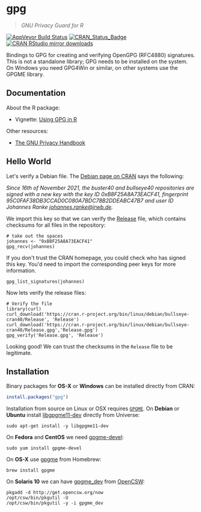# gpg

> *GNU Privacy Guard for R*

[![AppVeyor Build Status](https://ci.appveyor.com/api/projects/status/github/jeroen/gpg?branch=master&svg=true)](https://ci.appveyor.com/project/jeroen/gpg)
[![CRAN_Status_Badge](http://www.r-pkg.org/badges/version/gpg)](http://cran.r-project.org/package=gpg)
[![CRAN RStudio mirror downloads](http://cranlogs.r-pkg.org/badges/gpg)](http://cran.r-project.org/web/packages/gpg/index.html)

Bindings to GPG for creating and verifying OpenGPG (RFC4880)
signatures. This is not a standalone library; GPG needs to be installed
on the system. On Windows you need GPG4Win or similar, on other systems
use the GPGME library.

## Documentation

About the R package:

 - Vignette: [Using GPG in R](https://cran.r-project.org/web/packages/gpg/vignettes/intro.html)

Other resources:

 - [The GNU Privacy Handbook](https://www.gnupg.org/gph/en/manual.html)


## Hello World

Let's verify a Debian file. The [Debian page on CRAN](https://cran.r-project.org/bin/linux/debian/) says the following:

*Since 16th of November 2021, the buster40 and bullseye40 repositories are signed with a new key with the key ID 0xB8F25A8A73EACF41, fingerprint 95C0FAF38DB3CCAD0C080A7BDC78B2DDEABC47B7 and user ID Johannes Ranke <johannes.ranke@jrwb.de>.*

We import this key so that we can verify the [Release](https://cran.r-project.org/bin/linux/debian/bullseye-cran40/Release) file, which contains checksums for all files in the repository:

```{r, message=FALSE}
# take out the spaces
johannes <- "0xB8F25A8A73EACF41"
gpg_recv(johannes)
```

If you don't trust the CRAN homepage, you could check who has signed this key. You'd need to import the corresponding peer keys for more information.

```{r}
gpg_list_signatures(johannes)
```

Now lets verify the release files:

```{r}
# Verify the file
library(curl)
curl_download('https://cran.r-project.org/bin/linux/debian/bullseye-cran40/Release', 'Release')
curl_download('https://cran.r-project.org/bin/linux/debian/bullseye-cran40/Release.gpg','Release.gpg')
gpg_verify('Release.gpg', 'Release')
```

Looking good! We can trust the checksums in the `Release` file to be legitimate.

## Installation

Binary packages for __OS-X__ or __Windows__ can be installed directly from CRAN:

```r
install.packages("gpg")
```

Installation from source on Linux or OSX requires [`GPGME`](https://www.gnupg.org/(es)/related_software/gpgme/index.html). On __Debian__ or __Ubuntu__ install [libgpgme11-dev](https://packages.debian.org/testing/libgpgme11-dev) directly from Universe:

```
sudo apt-get install -y libgpgme11-dev
```

On __Fedora__ and __CentOS__ we need [gpgme-devel](https://src.fedoraproject.org/rpms/gpgme):

```
sudo yum install gpgme-devel
````

On __OS-X__ use [gpgme](https://github.com/Homebrew/homebrew-core/blob/master/Formula/gpgme.rb) from Homebrew:

```
brew install gpgme
```

On __Solaris 10__ we can have [gpgme_dev](https://www.opencsw.org/packages/CSWgpgme-dev/) from [OpenCSW](https://www.opencsw.org/):
```
pkgadd -d http://get.opencsw.org/now
/opt/csw/bin/pkgutil -U
/opt/csw/bin/pkgutil -y -i gpgme_dev 
```

